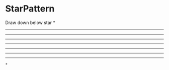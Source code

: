 # StarPattern
  Draw down below star
    *
   ***
  *****
 *******
*********
 *******
  *****
   ***
    *

